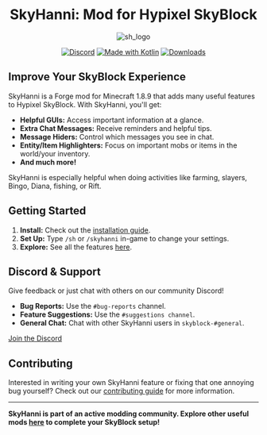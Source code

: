 <h1 align="center">
  SkyHanni: Mod for Hypixel SkyBlock
</h1>


<div align="center">

![sh_logo](https://github.com/hannibal002/SkyHanni/assets/24389977/2f52afa0-0330-434e-ba1c-f2affee96bc1)

[![Discord](https://img.shields.io/discord/997079228510117908?label=discord&color=9089DA&logo=discord&style=for-the-badge)](https://discord.gg/skyhanni-997079228510117908)
[![Made with Kotlin](https://img.shields.io/badge/Made%20With-Kotlin-orange?style=for-the-badge&logo=kotlin&logocolor=white)](https://kotlinlang.org/)
[![Downloads](https://img.shields.io/github/downloads/hannibal002/SkyHanni/total?label=downloads&color=208a19&logo=github&style=for-the-badge)](https://github.com/hannibal002/SkyHanni/releases)
</div>

## Improve Your SkyBlock Experience

SkyHanni is a Forge mod for Minecraft 1.8.9 that adds many useful features to Hypixel SkyBlock. With SkyHanni, you'll get:

* **Helpful GUIs:** Access important information at a glance.
* **Extra Chat Messages:** Receive reminders and helpful tips.
* **Message Hiders:** Control which messages you see in chat.
* **Entity/Item Highlighters:** Focus on important mobs or items in the world/your inventory.
* **And much more!**

SkyHanni is especially helpful when doing activities like farming, slayers, Bingo, Diana, fishing, or Rift.

## Getting Started

1. **Install:**  Check out the [installation guide](docs/INSTALLING.md).
2. **Set Up:** Type `/sh` or `/skyhanni` in-game to change your settings.
3. **Explore:** See all the features [here](docs/FEATURES.md).

## Discord & Support

Give feedback or just chat with others on our community Discord!

* **Bug Reports:** Use the `#bug-reports` channel.
* **Feature Suggestions:** Use the `#suggestions channel`.
* **General Chat:** Chat with other SkyHanni users in `skyblock-#general`.

[Join the Discord](https://discord.gg/skyhanni-997079228510117908)

## Contributing

Interested in writing your own SkyHanni feature or fixing that one annoying bug yourself? Check out our [contributing guide](CONTRIBUTING.md) for more information.

---

**SkyHanni is part of an active modding community. Explore other useful mods [here](https://sbmw.ca/mod-lists/skyblock-mod-list/) to
complete your SkyBlock setup!**

